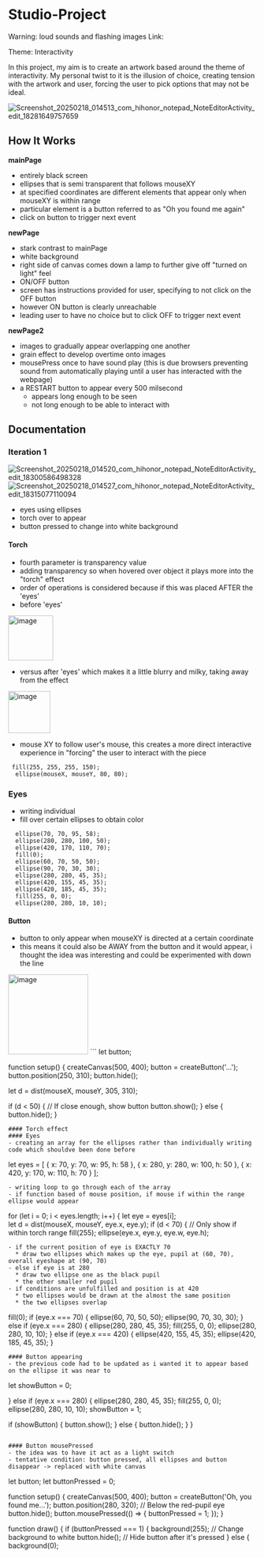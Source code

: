 # Studio-Project

Warning: loud sounds and flashing images
Link: 

Theme: Interactivity

In this project, my aim is to create an artwork based around the theme of interactivity. My personal twist to it is the illusion of choice, creating tension with the artwork and user, forcing the user to pick options that may not be ideal. 

![Screenshot_20250218_014513_com_hihonor_notepad_NoteEditorActivity_edit_18281649757659](https://github.com/user-attachments/assets/40743a52-7ba1-4cd0-ad25-d5f75baf1d2d)

## How It Works
**mainPage**
- entirely black screen
- ellipses that is semi transparent that follows mouseXY
- at specified coordinates are different elements that appear only when mouseXY is within range
- particular element is a button referred to as "Oh you found me again"
- click on button to trigger next event

**newPage**
- stark contrast to mainPage
- white background
- right side of canvas comes down a lamp to further give off "turned on light" feel
- ON/OFF button
- screen has instructions provided for user, specifying to not click on the OFF button
- however ON button is clearly unreachable
- leading user to have no choice but to click OFF to trigger next event

**newPage2**
- images to gradually appear overlapping one another
- grain effect to develop overtime onto images
- mousePress once to have sound play (this is due browsers preventing sound from automatically playing until a user has interacted with the webpage)
- a RESTART button to appear every 500 milsecond
  * appears long enough to be seen
  * not long enough to be able to interact with
 
## Documentation
### Iteration 1
![Screenshot_20250218_014520_com_hihonor_notepad_NoteEditorActivity_edit_18300586498328](https://github.com/user-attachments/assets/4f10a032-a6d2-4e93-9b60-bd3e80c9ae9a)
![Screenshot_20250218_014527_com_hihonor_notepad_NoteEditorActivity_edit_18315077110094](https://github.com/user-attachments/assets/f32fa3a2-5a31-4365-b344-27d034add741)

- eyes using ellipses
- torch over to appear
- button pressed to change into white background

#### Torch
- fourth parameter is transparency value
- adding transparency so when hovered over object it plays more into the "torch" effect
- order of operations is considered because if this was placed AFTER the 'eyes'
- before 'eyes'

<img width="91" alt="image" src="https://github.com/user-attachments/assets/2908e8c0-9a76-491e-ac57-163adc30181f" />


- versus after 'eyes' which makes it a little blurry and milky, taking away from the effect

<img width="85" alt="image" src="https://github.com/user-attachments/assets/8ea33779-8c6c-4a55-9d6e-6716a1305aa6" />

- mouse XY to follow user's mouse, this creates a more direct interactive experience in "forcing" the user to interact with the piece
```
 fill(255, 255, 255, 150);
  ellipse(mouseX, mouseY, 80, 80);
```

### Eyes
- writing individual
- fill over certain ellipses to obtain color
```
  ellipse(70, 70, 95, 58);
  ellipse(280, 280, 100, 50);
  ellipse(420, 170, 110, 70);
  fill(0);
  ellipse(60, 70, 50, 50);
  ellipse(90, 70, 30, 30);
  ellipse(280, 280, 45, 35);
  ellipse(420, 155, 45, 35);
  ellipse(420, 185, 45, 35);
  fill(255, 0, 0);
  ellipse(280, 280, 10, 10);
```

#### Button
- button to only appear when mouseXY is directed at a certain coordinate
- this means it could also be AWAY from the button and it would appear, i thought the idea was interesting and could be experimented with down the line
<img width="162" alt="image" src="https://github.com/user-attachments/assets/b4f75c49-f8bb-46e1-9793-7ae998a0672f" />
```
let button;

function setup() {
  createCanvas(500, 400);
  button = createButton('...');
  button.position(250, 310);
  button.hide();

 let d = dist(mouseX, mouseY, 305, 310); 

  if (d < 50) { // If close enough, show button
    button.show();
  } else {
    button.hide();
  }
```
#### Torch effect
#### Eyes
- creating an array for the ellipses rather than individually writing code which shouldve been done before 
```
let eyes = [
    { x: 70, y: 70, w: 95, h: 58 },
    { x: 280, y: 280, w: 100, h: 50 },
    { x: 420, y: 170, w: 110, h: 70 }
  ];
```
- writing loop to go through each of the array
- if function based of mouse position, if mouse if within the range ellipse would appear
```
 for (let i = 0; i < eyes.length; i++) {
    let eye = eyes[i];  
    let d = dist(mouseX, mouseY, eye.x, eye.y);
    if (d < 70) { // Only show if within torch range
      fill(255);
      ellipse(eye.x, eye.y, eye.w, eye.h);
```
- if the current position of eye is EXACTLY 70
  * draw two ellipses which makes up the eye, pupil at (60, 70), overall eyeshape at (90, 70)
- else if eye is at 280
  * draw two ellipse one as the black pupil
  * the other smaller red pupil
- if conditions are unfulfilled and position is at 420
  * two ellipses would be drawn at the almost the same position
  * the two ellipses overlap

```
fill(0);
      if (eye.x === 70) {
        ellipse(60, 70, 50, 50);
        ellipse(90, 70, 30, 30);
      } else if (eye.x === 280) {
        ellipse(280, 280, 45, 35);
        fill(255, 0, 0);
        ellipse(280, 280, 10, 10);
      } else if (eye.x === 420) {
        ellipse(420, 155, 45, 35);
        ellipse(420, 185, 45, 35);
      }
```
#### Button appearing 
- the previous code had to be updated as i wanted it to appear based on the ellipse it was near to
```
 let showButton = 0;

} else if (eye.x === 280) {
        ellipse(280, 280, 45, 35);
        fill(255, 0, 0);
        ellipse(280, 280, 10, 10);
        showButton = 1;

  if (showButton) {
    button.show();
  } else {
    button.hide();
  }
}
```

#### Button mousePressed
- the idea was to have it act as a light switch
- tentative condition: button pressed, all ellipses and button disappear -> replaced with white canvas
```
let button;
let buttonPressed = 0; 

function setup() {
  createCanvas(500, 400);
  button = createButton('Oh, you found me...');
  button.position(280, 320); // Below the red-pupil eye
  button.hide(); 
  button.mousePressed(() => {
    buttonPressed = 1; 
  });
}

function draw() {
  if (buttonPressed === 1) {
    background(255); // Change background to white
    button.hide(); // Hide button after it's pressed
  } else {
  background(0);
```





